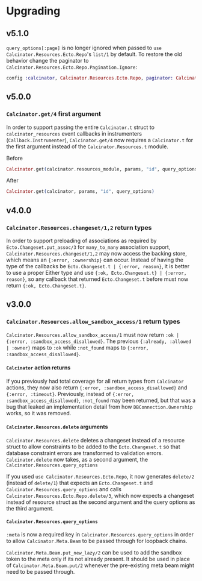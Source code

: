 # Upgrading

## v5.1.0

`query_options[:page]` is no longer ignored when passed to `use Calcinator.Resources.Ecto.Repo`'s `list/1` by default.  To restore the old behavior change the paginator to `Calcinator.Resources.Ecto.Repo.Pagination.Ignore`:

```elixir
config :calcinator, Calcinator.Resources.Ecto.Repo, paginator: Calcinator.Resources.Ecto.Repo.Pagination.Ignore
```

## v5.0.0

### `Calcinator.get/4` first argument

In order to support passing the entire `Calcinator.t` struct to `calcinator_resources` event callbacks in instrumenters (`Callback.Instrumenter`), `Calcinator.get/4` now requires a `Calcinator.t` for the first argument instead of the `Calcinator.Resources.t` module.

Before

```elixir
Calcinator.get(calcinator.resources_module, params, "id", query_options)
```

After

```elixir
Calcinator.get(calcinator, params, "id", query_options)
```

## v4.0.0

### `Calcinator.Resources.changeset/1,2` return types

In order to support preloading of associations as required by `Ecto.Changeset.put_assoc/3` for `many_to_many` association support, `Calcinator.Resources.changeset/1,2` may now access the backing store, which means an `{:error, :ownership}` can occur.  Instead of having the type of the callbacks be `Ecto.Changeset.t | {:error, reason}`, it is better to use a proper Either type and use `{:ok, Ecto.Changeset.t} | {:error, reason}`, so any callback that returned `Ecto.Changeset.t` before must now return `{:ok, Ecto.Changeset.t}`.

## v3.0.0

### `Calcinator.Resources.allow_sandbox_access/1` return types

`Calcinator.Resources.allow_sandbox_access/1` must now return `:ok | {:error, :sandbox_access_disallowed}`.  The previous `{:already, :allowed | :owner}` maps to `:ok` while `:not_found` maps to `{:error, :sandbox_access_disallowed}`.

#### `Calcinator` action returns

If you previously had total coverage for all return types from `Calcinator` actions, they now also return `{:error, :sandbox_access_disallowed}` and `{:error, :timeout}`.  Previously, instead of `{:error, :sandbox_access_disallowed}`, `:not_found` may been returned, but that was a bug that leaked an implementation detail from how `DBConnection.Ownership` works, so it was removed.

#### `Calcinator.Resources.delete` arguments

`Calcinator.Resources.delete` deletes a changeset instead of a resource struct to allow constraints to be added to the `Ecto.Changeset.t` so that database constraint errors are transformed to validation errors.  `Calcinator.delete` now takes, as a second argument, the `Calcinator.Resources.query_options`

If you used `use Calcinator.Resources.Ecto.Repo`, it now generates `delete/2` (instead of `delete/1`) that expects an `Ecto.Changeset.t` and `Calcinator.Resources.query_options` and calls `Calcinator.Resources.Ecto.Repo.delete/3`, which now expects a changeset instead of resource struct as the second argument and the query options as the third argument.

#### `Calcinator.Resources.query_options`

`:meta` is now a required key in `Calcinator.Resources.query_options` in order to allow `Calcinator.Meta.Beam` to be passed through for loopback chains.

`Calcinator.Meta.Beam.put_new_lazy/2` can be used to add the sandbox token to the meta only if its not already present.  It should be used in place of `Calcinator.Meta.Beam.put/2` whenever the pre-existing meta beam might need to be passed through.

